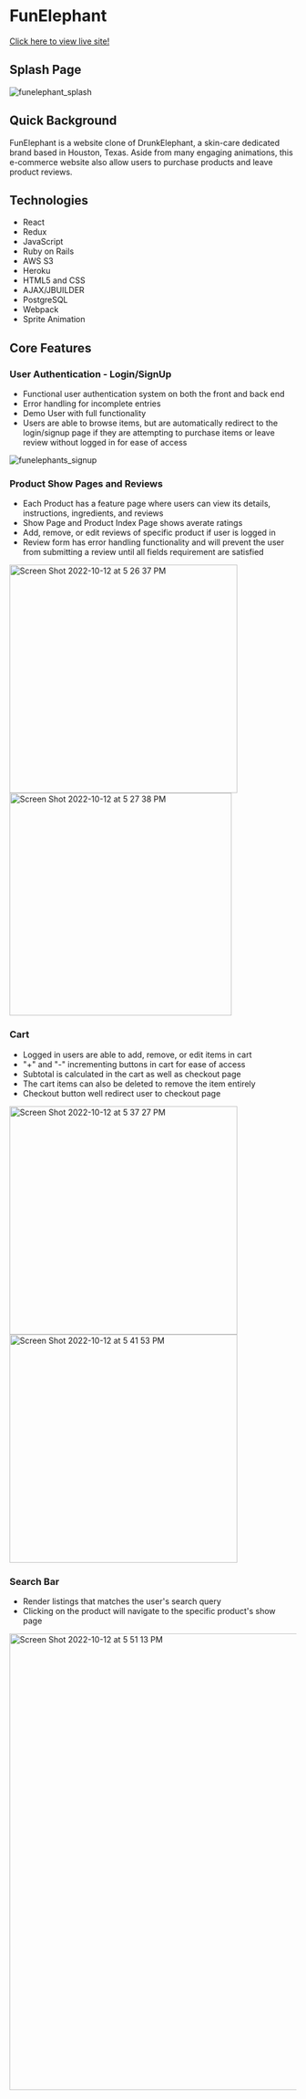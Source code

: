 # FunElephant

[Click here to view live site!](https://funelephant.herokuapp.com/)

## Splash Page

![funelephant_splash](https://user-images.githubusercontent.com/107105296/195471403-3e7f0347-4504-409c-93c0-3f38dbb7b6ce.gif)


## Quick Background

FunElephant is a website clone of DrunkElephant, a skin-care dedicated brand based in Houston, Texas. Aside from many engaging animations, this e-commerce website also allow users to purchase products and leave product reviews. 

## Technologies

* React
* Redux
* JavaScript
* Ruby on Rails
* AWS S3
* Heroku
* HTML5 and CSS
* AJAX/JBUILDER
* PostgreSQL
* Webpack
* Sprite Animation 

## Core Features

### User Authentication - Login/SignUp

* Functional user authentication system on both the front and back end
* Error handling for incomplete entries
* Demo User with full functionality
* Users are able to browse items, but are automatically redirect to the login/signup page if they are attempting to purchase items or leave review without logged in for ease of access

![funelephants_signup](https://user-images.githubusercontent.com/107105296/195470302-81ba5d9a-b014-4736-8103-17d2e7d4ce1e.gif)

### Product Show Pages and Reviews
* Each Product has a feature page where users can view its details, instructions, ingredients, and reviews
* Show Page and Product Index Page shows averate ratings
* Add, remove, or edit reviews of specific product if user is logged in
* Review form has error handling functionality and will prevent the user from submitting a review until all fields requirement are satisfied

<img width="400" alt="Screen Shot 2022-10-12 at 5 26 37 PM" src="https://user-images.githubusercontent.com/107105296/195471767-79401f6c-2fe6-42a3-8851-1e3bbdcac4cf.png"> <img width="390" alt="Screen Shot 2022-10-12 at 5 27 38 PM" src="https://user-images.githubusercontent.com/107105296/195471781-a266537d-9a24-4352-b209-56a6b678c73b.png">

### Cart

* Logged in users are able to add, remove, or edit items in cart
* "+" and "-" incrementing buttons in cart for ease of access 
* Subtotal is calculated in the cart as well as checkout page
* The cart items can also be deleted to remove the item entirely
* Checkout button well redirect user to checkout page 

<img width="400" alt="Screen Shot 2022-10-12 at 5 37 27 PM" src="https://user-images.githubusercontent.com/107105296/195472903-965aaf52-6a0b-4e9e-9246-0ae0aec0e93e.png"> <img width="400" alt="Screen Shot 2022-10-12 at 5 41 53 PM" src="https://user-images.githubusercontent.com/107105296/195473048-6ec7e06a-a317-491a-9b11-1b56edc326fc.png">

### Search Bar

* Render listings that matches the user's search query
* Clicking on the product will navigate to the specific product's show page 

<img width="800" alt="Screen Shot 2022-10-12 at 5 51 13 PM" src="https://user-images.githubusercontent.com/107105296/195474007-78333813-c2f7-40cc-95a6-5094f01edda9.png">




